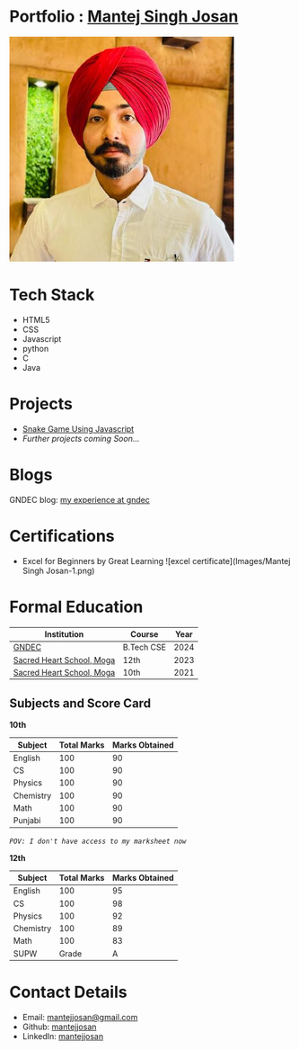 # Portfolio : [Mantej Singh Josan](https://github.com/mantejjosan)

![flower](Images/116100820.jpeg)

# Tech Stack

- HTML5
- CSS
- Javascript
- python
- C 
- Java

# Projects
- [Snake Game Using Javascript](https://mantejjosan.github.io/snake-game/game-intro)
- *Further projects coming Soon...*

# Blogs
GNDEC blog: [my experience at gndec](https://mantejjosan.github.io/my-gndec-experience/)


# Certifications
- Excel for Beginners by Great Learning
![excel certificate](Images/Mantej Singh Josan-1.png)


# Formal Education

| Institution | Course | Year |
|-------------|--------|------|
| [GNDEC](http://www.gndec.ac.in) | B.Tech CSE | 2024 |
| [Sacred Heart School, Moga](http://www.shsmoga.com) | 12th | 2023 |
| [Sacred Heart School, Moga](http://www.shsmoga.com) | 10th | 2021 |




## Subjects and Score Card

 **10th**

| Subject   | Total Marks | Marks Obtained |
|-----------|-------------|----------------|
| English   | 100         | 90             |
| CS        | 100         | 90             |
| Physics   | 100         | 90             |
| Chemistry | 100         | 90             |
| Math      | 100         | 90             |
| Punjabi   | 100         | 90             |

*```POV: I don't have access to my marksheet now```*

**12th**

| Subject   | Total Marks | Marks Obtained |
|-----------|-------------|----------------|
| English   | 100         | 95             |
| CS        | 100         | 98             |
| Physics   | 100         | 92             |
| Chemistry | 100         | 89             |
| Math      | 100         | 83             |
| SUPW      | Grade       | A              |


# Contact Details

- Email: [mantejjosan@gmail.com](mailto:mantej416@gmail.com)
- Github: [mantejjosan](https://github.com/mantejjosan)
- LinkedIn: [mantejjosan](https://www.linkedin.com/in/mantej-singh-josan-048661275?utm_source=share&utm_campaign=share_via&utm_content=profile&utm_medium=android_app)
